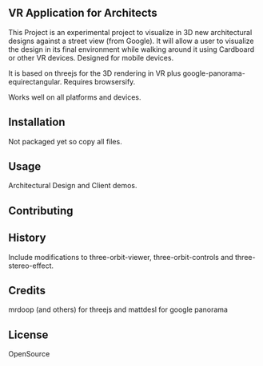 
## VR Application for Architects

This Project is an experimental project to visualize in 3D new architectural designs against a street view (from Google).  It will allow a user to visualize the design in its final environment while walking around it using Cardboard or other VR devices. Designed for mobile devices.

It is based on threejs for the 3D rendering in VR plus google-panorama-equirectangular.  Requires browsersify.

Works well on all platforms and devices.

## Installation

Not packaged yet so copy all files.

## Usage

Architectural Design and Client demos.

## Contributing

## History

Include modifications to three-orbit-viewer, three-orbit-controls and three-stereo-effect.

## Credits

mrdoop (and others) for threejs and mattdesl for google panorama

## License

OpenSource
